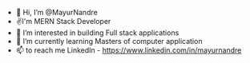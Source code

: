 - 👋 Hi, I’m @MayurNandre
- ✌️I'm MERN Stack Developer
- 👀 I’m interested in building Full stack applications
- 🌱 I’m currently learning Masters of computer application
- 📫 to reach me LinkedIn - https://www.linkedin.com/in/mayurnandre

<!---
MayurNandre/MayurNandre is a ✨ special ✨ repository because its `README.md` (this file) appears on your GitHub profile.
You can click the Preview link to take a look at your changes.
--->
